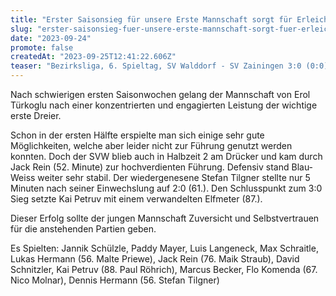 ```yaml
---
title: "Erster Saisonsieg für unsere Erste Mannschaft sorgt für Erleichterung"
slug: "erster-saisonsieg-fuer-unsere-erste-mannschaft-sorgt-fuer-erleichterung-23-24"
date: "2023-09-24"
promote: false
createdAt: "2023-09-25T12:41:22.606Z"
teaser: "Bezirksliga, 6. Spieltag, SV Walddorf - SV Zainingen 3:0 (0:0)"
---
```

Nach schwierigen ersten Saisonwochen gelang der Mannschaft von Erol Türkoglu nach einer konzentrierten und engagierten Leistung der wichtige erste Dreier.

Schon in der ersten Hälfte erspielte man sich einige sehr gute Möglichkeiten, welche aber leider nicht zur Führung genutzt werden konnten. Doch der SVW blieb auch in Halbzeit 2 am Drücker und kam durch Jack Rein (52. Minute) zur hochverdienten Führung. Defensiv stand Blau-Weiss weiter sehr stabil. Der wiedergenesene Stefan Tilgner stellte nur 5 Minuten nach seiner Einwechslung auf 2:0 (61.). Den Schlusspunkt zum 3:0 Sieg setzte Kai Petruv mit einem verwandelten Elfmeter (87.).

Dieser Erfolg sollte der jungen Mannschaft Zuversicht und Selbstvertrauen für die anstehenden Partien geben.

Es Spielten: Jannik Schülzle, Paddy Mayer, Luis Langeneck, Max Schraitle, Lukas Hermann (56. Malte Priewe), Jack Rein (76. Maik Straub), David Schnitzler, Kai Petruv (88. Paul Röhrich), Marcus Becker, Flo Komenda (67. Nico Molnar), Dennis Hermann (56. Stefan Tilgner)
